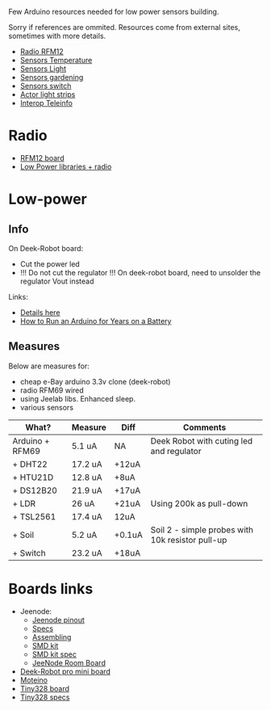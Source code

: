 Few Arduino resources needed for low power sensors building.

Sorry if references are ommited.
Resources come from external sites, sometimes with more details. 

* [Radio RFM12](radio.md)
* [Sensors Temperature](sensors-temp.md)
* [Sensors Light](sensors-light.md)
* [Sensors gardening](sensors-garden.md)
* [Sensors switch](sensors-switch.md)
* [Actor light strips](actor-lights.md)
* [Interop Teleinfo](interop-teleinfo.md)

# Radio

* [RFM12 board](http://hallard.me/tag/rfm69cw/)
* [Low Power libraries + radio](https://github.com/jcw/jeelib)

# Low-power

## Info

On Deek-Robot board:
* Cut the power led
* !!! Do not cut the regulator !!! On deek-robot board, need to unsolder the regulator Vout instead

Links:
* [Details here](http://forum.mysensors.org/topic/230/power-conservation-with-battery-powered-sensors)
* [How to Run an Arduino for Years on a Battery](http://www.openhomeautomation.net/arduino-battery/)

## Measures

Below are measures for:
- cheap e-Bay arduino 3.3v clone (deek-robot)
- radio RFM69 wired
- using Jeelab libs. Enhanced sleep.
- various sensors

| What? | Measure | Diff | Comments |
| ----- | ----- | ----- | ----- |
| Arduino + RFM69 | 5.1 uA | NA | Deek Robot with cuting led and regulator |
| + DHT22 | 17.2 uA | +12uA | |
| + HTU21D | 12.8 uA | +8uA | |
| + DS12B20 | 21.9 uA | +17uA | |
| + LDR | 26 uA | +21uA | Using 200k as pull-down |
| + TSL2561 | 17.4 uA | 12uA | |
| + Soil | 5.2 uA | +0.1uA | Soil 2 - simple probes with 10k resistor pull-up |
| + Switch | 23.2 uA | +18uA | |

# Boards links

* Jeenode:
  * [Jeenode pinout](http://jeelabs.net/projects/hardware/wiki/Pinouts)
  * [Specs](http://jeelabs.net/projects/hardware/wiki/JeeNode)
  * [Assembling](http://jeelabs.org/2010/09/26/assembling-the-jeenode-v5/)
  * [SMD kit](http://jeelabs.org/tag/jeesmd/)
  * [SMD kit spec](http://jeelabs.net/projects/hardware/wiki/SMD_Kit)
  * [JeeNode Room Board](http://jeelabs.net/projects/hardware/wiki/Room_Board)
* [Deek-Robot pro mini board](http://arduino-board.com/boards/dr-pro-mini)
* [Moteino](http://lowpowerlab.com/moteino/#specs)
* [Tiny328 board](http://solderpad.com/nathanchantrell/tiny328-wireless-arduino-clone/)
* [Tiny328 specs](http://nathan.chantrell.net/20130923/tiny328-mini-wireless-arduino-clone/)
